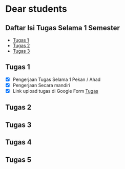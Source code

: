 # Dear students

## Daftar Isi Tugas Selama 1 Semester

- [Tugas 1](https://github.com/asrulabdullah99/mat_disk#tugas-1)
- [Tugas 2]()
- [Tugas 3]()

## Tugas 1

- [x] Pengerjaan Tugas Selama 1 Pekan / Ahad
- [x] Pengerjaan Secara mandiri
- [x] Link upload tugas di Google Form [Tugas](https://forms.gle/mRptUBHXmSaMzFi46)

## Tugas 2

## Tugas 3

## Tugas 4

## Tugas 5

